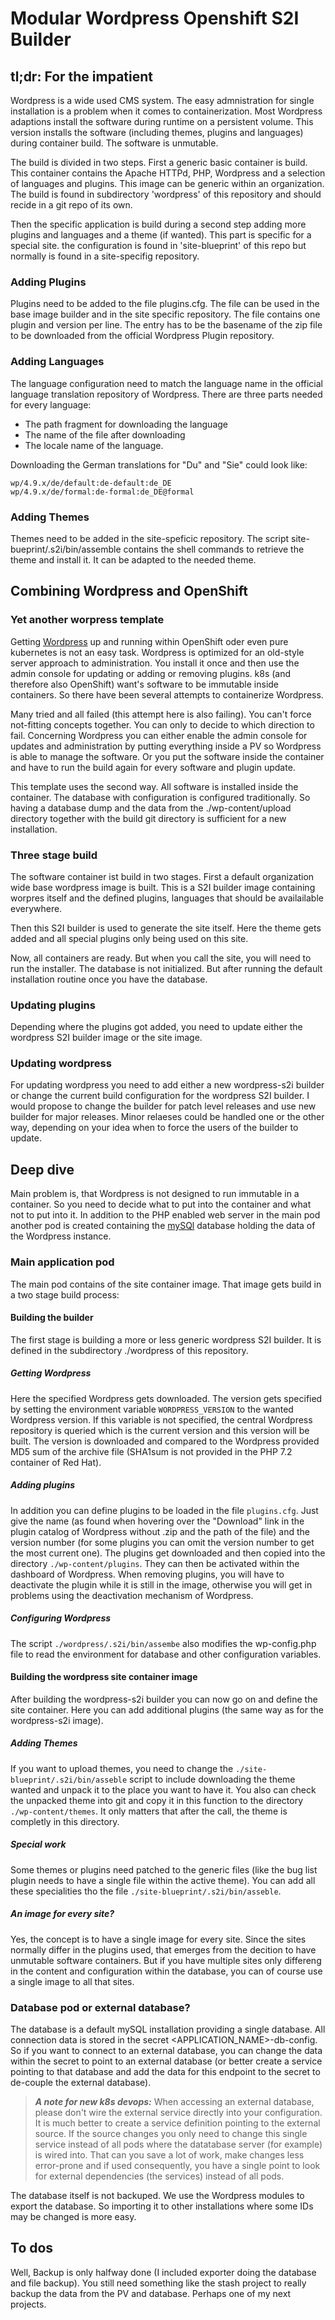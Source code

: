 # Modular Wordpress Openshift S2I Builder

## tl;dr: For the impatient

Wordpress is a wide used CMS system. The easy admnistration for single installation is a problem when it comes to
containerization. Most Wordpress adaptions install the software during runtime on a persistent volume. This version
installs the software (including themes, plugins and languages) during container build. The software is unmutable.

The build is divided in two steps. First a generic basic container is build. This container contains the Apache HTTPd,
PHP, Wordpress and a selection of languages and plugins. This image can be generic within an organization. The build
is found in subdirectory 'wordpress' of this repository and should recide in a git repo of its own.

Then the specific application is build during a second step adding more plugins and languages and a theme (if wanted).
This part is specific for a special site. the configuration is found in 'site-blueprint' of this repo but normally is
found in a site-specifig repository.


### Adding Plugins
Plugins need to be added to the file plugins.cfg. The file can be used in the base image builder and in the site
specific repository. The file contains one plugin and version per line. The entry has to be the basename of the zip
file to be downloaded from the official Wordpress Plugin repository.


### Adding Languages
The language configuration need to match the language name in the official language translation repository of 
Wordpress. There are three parts needed for every language:

* The path fragment for downloading the language
* The name of the file after downloading
* The locale name of the language.

Downloading the German translations for "Du" and "Sie" could look like: 
```
wp/4.9.x/de/default:de-default:de_DE
wp/4.9.x/de/formal:de-formal:de_DE@formal
```

### Adding Themes
Themes need to be added in the site-speficic repository. The script site-bueprint/.s2i/bin/assemble contains the shell
commands to retrieve the theme and install it. It can be adapted to the needed theme.


## Combining Wordpress and OpenShift

### Yet another worpress template

Getting [Wordpress](https://www.wordpress.org) up and running within OpenShift oder even pure kubernetes is not an easy
task. Wordpress is optimized for an old-style server approach to administration. You install it once and then use the 
admin console for updating or adding or removing plugins. k8s (and therefore also OpenShift) want's software to be 
immutable inside containers. So there have been several attempts to containerize Wordpress. 

Many tried and all failed (this attempt here is also failing). You can't force not-fitting concepts together. You can
only to decide to which direction to fail. Concerning Wordpress you can either enable the admin console for updates
and administration by putting everything inside a PV so Wordpress is able to manage the software. Or you put the
software inside the container and have to run the build again for every software and plugin update.

This template uses the second way. All software is installed inside the container. The database with configuration is
configured traditionally. So having a database dump and the data from the ./wp-content/upload directory together with
the build git directory is sufficient for a new installation.


### Three stage build
The software container ist build in two stages. First a default organization wide base wordpress image is built. This
is a S2I builder image containing worpres itself and the defined plugins, languages that should be availailable
everywhere.

Then this S2I builder is used to generate the site itself. Here the theme gets added and all special plugins only 
being used on this site.

Now, all containers are ready. But when you call the site, you will need to run the installer. The database is not 
initialized. But after running the default installation routine once you have the database.

### Updating plugins
Depending where the plugins got added, you need to update either the wordpress S2I builder image or the site image.

### Updating wordpress
For updating wordpress you need to add either a new wordpress-s2i builder or change the current build configuration for
the wordpress S2I builder. I would propose to change the builder for patch level releases and use new builder for
major releases. Minor relaeses could be handled one or the other way, depending on your idea when to force the users
of the builder to update.


## Deep dive
Main problem is, that Wordpress is not designed to run immutable in a container. So you need to decide what to put into
the container and what not to put into it. In addition to the PHP enabled web server in the main pod another pod is 
created containing the [mySQl](http://www.mysql.com) database holding the data of the Wordpress instance.

### Main application pod
The main pod contains of the site container image. That image gets build in a two stage build process:

#### Building the builder
The first stage is building a more or less generic wordpress S2I builder. It is defined in the subdirectory ./wordpress
of this repository. 

##### Getting Wordpress
Here the specified Wordpress gets downloaded. The version gets specified by setting the environment variable 
`WORDPRESS_VERSION` to the wanted Wordpress version. If this variable is not specified, the central Wordpress repository 
is queried which is the current version and this version will be built. The version is downloaded and compared to the 
Wordpress provided MD5 sum of the archive file (SHA1sum is not provided in the PHP 7.2 container of Red Hat).

##### Adding plugins
In addition you can define plugins to be loaded in the file `plugins.cfg`. Just give the name (as found when hovering over
the "Download" link in the plugin catalog of Wordpress without .zip and the path of the file) and the version number 
(for some plugins you can omit the version number to get the most current one). The plugins get downloaded and then 
copied into the directory `./wp-content/plugins`. They can then be activated within the dashboard of Wordpress. When
removing plugins, you will have to deactivate the plugin while it is still in the image, otherwise you will get in
problems using the deactivation mechanism of Wordpress.

##### Configuring Wordpress
The script `./wordpress/.s2i/bin/assembe` also modifies the wp-config.php file to read the environment for database and
other configuration variables.


#### Building the wordpress site container image
After building the wordpress-s2i builder you can now go on and define the site container. Here you can add additional
plugins (the same way as for the wordpress-s2i image).

##### Adding Themes
If you want to upload themes, you need to change the `./site-blueprint/.s2i/bin/asseble` script to include downloading
the theme wanted and unpack it to the place you want to have it. You also can check the unpacked theme into git and copy
it in this function to the directory `./wp-content/themes`. It only matters that after the call, the theme is completly
in this directory.

##### Special work
Some themes or plugins need patched to the generic files (like the bug list plugin needs to have a single file within
the active theme). You can add all these specialities tho the file `./site-blueprint/.s2i/bin/asseble`.

##### An image for every site?
Yes, the concept is to have a single image for every site. Since the sites normally differ in the plugins used, that
emerges from the decition to have unmutable software containers. But if you have multiple sites only differeng in the
content and configuration within the database, you can of course use a single image to all that sites. 


### Database pod or external database?
The database is a default mySQL installation providing a single database. All connection data is stored in the secret
<APPLICATION_NAME>-db-config. So if you want to connect to an external database, you can change the data within the
secret to point to an external database (or better create a service pointing to that database and add the data for this
endpoint to the secret to de-couple the external database).

> _**A note for new k8s devops:**_ When accessing an external database, please don't wire the external service directly into your configuration. It is
much better to create a service definition pointing to the external source. If the source changes you only need to 
change this single service instead of all pods where the datatabase server (for example) is wired into. That can you
save a lot of work, make changes less error-prone and if used consequently, you have a single point to look for external
dependencies (the services) instead of all pods.

The database itself is not backuped. We use the Wordpress modules to export the database. So importing it to other 
installations where some IDs may be changed is more easy.

## To dos
Well, Backup is only halfway done (I included exporter doing the database and file backup). You still need something
like the stash project to really backup the data from the PV and database. Perhaps one of my next projects. 